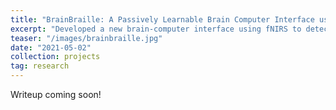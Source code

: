```yaml
---
title: "BrainBraille: A Passively Learnable Brain Computer Interface using fNIRS"
excerpt: "Developed a new brain-computer interface using fNIRS to detect attempted motor movement in different regions of the body. Converting attempted motions to language to enable more versatile communication options for people with movement disabilities. Earned the President's Undergraduate Research Award for undergraduate thesis project."
teaser: "/images/brainbraille.jpg"
date: "2021-05-02"
collection: projects
tag: research
---
```


Writeup coming soon!